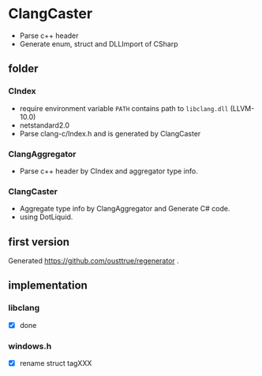 # ClangCaster

* Parse c++ header
* Generate enum, struct and DLLImport of CSharp

## folder
### CIndex

* require environment variable `PATH` contains path to `libclang.dll` (LLVM-10.0)
* netstandard2.0
* Parse clang-c/Index.h and is generated by ClangCaster

### ClangAggregator

* Parse c++ header by CIndex and aggregator type info.

### ClangCaster

* Aggregate type info by ClangAggregator and Generate C# code.
* using DotLiquid.

## first version

Generated https://github.com/ousttrue/regenerator .


## implementation

### libclang

* [x] done

### windows.h

* [x] rename struct tagXXX
